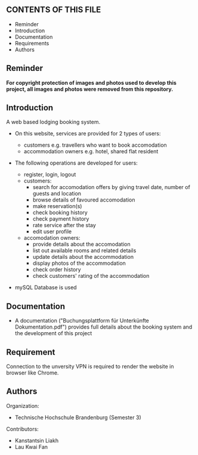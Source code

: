 CONTENTS OF THIS FILE
---------------------
* Reminder
* Introduction
* Documentation
* Requirements
* Authors

Reminder
--------
__For copyright protection of images and photos used to develop this project, all images and photos were removed from this repository.__

Introduction
------------
A web based lodging booking system. 

* On this website, services are provided for 2 types of users:
	- customers e.g. travellers who want to book accomodation
	- accommodation owners e.g. hotel, shared flat resident
 
* The following operations are developed for users:
	- register, login, logout
	- customers:	
		+ search for accomodation offers by giving travel date, number of guests and location
		+ browse details of favoured accomodation
		+ make reservation(s)
		+ check booking history
		+ check payment history
		+ rate service after the stay
		+ edit user profile
	- accomodation owners:
		+ provide details about the accomodation
		+ list out available rooms and related details
		+ update details about the accommodation
		+ display photos of the accommodation
		+ check order history
		+ check customers' rating of the accommodation
* mySQL Database is used

Documentation
-------------
* A documentation ("Buchungsplattform für Unterkünfte Dokumentation.pdf") provides full details about the booking system and the development of this project

Requirement
-----------
Connection to the unversity VPN is required to render the website in browser like Chrome. 

Authors
-------

Organization: 
* Technische Hochschule Brandenburg (Semester 3)

Contributors:
* Kanstantsin Liakh
* Lau Kwai Fan

